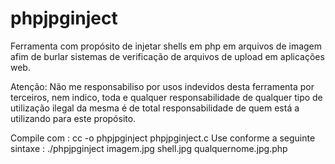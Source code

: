 # phpjpginject
Ferramenta com propósito de injetar shells em php em arquivos de imagem afim de burlar sistemas de verificação de arquivos de upload em aplicações web.

Atenção: Não me responsabiliso por usos indevidos desta ferramenta por terceiros, nem indico, toda e qualquer responsabilidade
de qualquer tipo de utilização ilegal da mesma é de total responsabilidade de quem está a utilizando para este propósito.

Compile com : cc -o phpjpginject phpjpginject.c
Use conforme a seguinte sintaxe : ./phpjpginject imagem.jpg shell.jpg qualquernome.jpg.php

